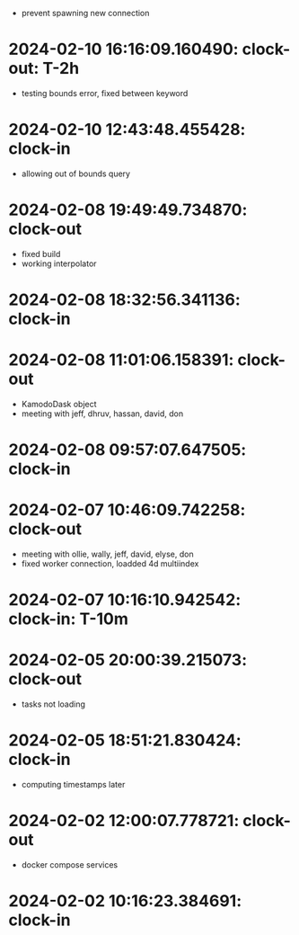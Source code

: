 * prevent spawning new connection
# 2024-02-10 16:16:09.160490: clock-out: T-2h 

* testing bounds error, fixed between keyword

# 2024-02-10 12:43:48.455428: clock-in

* allowing out of bounds query
# 2024-02-08 19:49:49.734870: clock-out

* fixed build
* working interpolator

# 2024-02-08 18:32:56.341136: clock-in

# 2024-02-08 11:01:06.158391: clock-out

* KamodoDask object
* meeting with jeff, dhruv, hassan, david, don

# 2024-02-08 09:57:07.647505: clock-in

# 2024-02-07 10:46:09.742258: clock-out

* meeting with ollie, wally, jeff, david, elyse, don
* fixed worker connection, loadded 4d multiindex

# 2024-02-07 10:16:10.942542: clock-in: T-10m 

# 2024-02-05 20:00:39.215073: clock-out

* tasks not loading

# 2024-02-05 18:51:21.830424: clock-in

* computing timestamps later
# 2024-02-02 12:00:07.778721: clock-out

* docker compose services

# 2024-02-02 10:16:23.384691: clock-in

